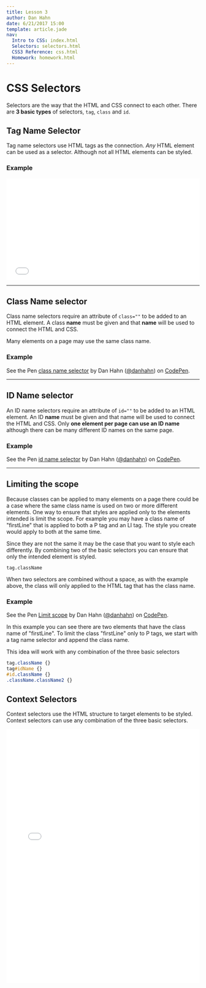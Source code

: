 ```yaml
---
title: Lesson 3
author: Dan Hahn
date: 6/21/2017 15:00
template: article.jade
nav:
  Intro to CSS: index.html
  Selectors: selectors.html
  CSS3 Reference: css.html
  Homework: homework.html
---
```


# CSS Selectors

Selectors are the way that the HTML and CSS connect to each other.   There are **3 basic types** of selectors, `tag`, `class` and `id`.

## Tag Name Selector

Tag name selectors use HTML tags as the connection.  *Any* HTML element can be used as a selector. Although not all HTML elements can be styled.

### Example

<iframe height='265' scrolling='no' title='tag name selector' src='//codepen.io/danhahn/embed/MommxP/?height=265&theme-id=light&default-tab=css,result&embed-version=2' frameborder='no' allowtransparency='true' allowfullscreen='true' style='width: 100%;'>See the Pen <a href='https://codepen.io/danhahn/pen/MommxP/'>tag name selector</a> by Dan Hahn (<a href='https://codepen.io/danhahn'>@danhahn</a>) on <a href='https://codepen.io'>CodePen</a>.
</iframe>

----

## Class Name selector

Class name selectors require an attribute of `class=""` to be added to an HTML element.  A class **name** must be given and that **name** will be used to connect the HTML and CSS.

Many elements on a page may use the same class name.

### Example

<p data-height="265" data-theme-id="light" data-slug-hash="awWWee" data-default-tab="css,result" data-user="danhahn" data-embed-version="2" data-pen-title="class name selector" class="codepen">See the Pen <a href="https://codepen.io/danhahn/pen/awWWee/">class name selector</a> by Dan Hahn (<a href="https://codepen.io/danhahn">@danhahn</a>) on <a href="https://codepen.io">CodePen</a>.</p>
<script async src="https://production-assets.codepen.io/assets/embed/ei.js"></script>

----

## ID Name selector

An ID name selectors require an attribute of `id=""` to be added to an HTML element.  An ID **name** must be given and that name will be used to connect the HTML and CSS.  Only **one element per page can use an ID name** although there can be many different ID names on the same page.

### Example

<p data-height="265" data-theme-id="light" data-slug-hash="QgvgLr" data-default-tab="css,result" data-user="danhahn" data-embed-version="2" data-pen-title="id name selector" class="codepen">See the Pen <a href="https://codepen.io/danhahn/pen/QgvgLr/">id name selector</a> by Dan Hahn (<a href="https://codepen.io/danhahn">@danhahn</a>) on <a href="https://codepen.io">CodePen</a>.</p>
<script async src="https://production-assets.codepen.io/assets/embed/ei.js"></script>

----

## Limiting the scope
Because classes can be applied to many elements on a page there could be a case where the same class name is used on two or more different elements.  One way to ensure that styles are applied only to the elements intended is limit the scope.  For example you may have a class name of "firstLine" that is applied to both a P tag and an LI tag.  The style you create would apply to both at the same time.

Since they are not the same it may be the case that you want to style each differently.  By combining two of the basic selectors you can ensure that only the intended element is styled.

`tag.className`

When two selectors are combined without a space, as with the example above, the class will only applied to the HTML tag that has the class name.

### Example

<p data-height="265" data-theme-id="light" data-slug-hash="pwPwvx" data-default-tab="css,result" data-user="danhahn" data-embed-version="2" data-pen-title="Limit scope" class="codepen">See the Pen <a href="https://codepen.io/danhahn/pen/pwPwvx/">Limit scope</a> by Dan Hahn (<a href="https://codepen.io/danhahn">@danhahn</a>) on <a href="https://codepen.io">CodePen</a>.</p>
<script async src="https://production-assets.codepen.io/assets/embed/ei.js"></script>

In this example you can see there are two elements that have the class name of "firstLine".  To limit the class "firstLine" only to P tags, we start with a tag name selector and append the class name.

This idea will work with any combination of the three basic selectors

```css
tag.className {}
tag#idName {}
#id.className {}
.className.className2 {}
```

## Context Selectors

Context selectors use the HTML structure to target elements to be styled.  Context selectors can use any combination of the three basic selectors.

<iframe height='663' scrolling='no' title='context selector' src='//codepen.io/danhahn/embed/ZyKyeN/?height=663&theme-id=light&default-tab=css,result&embed-version=2' frameborder='no' allowtransparency='true' allowfullscreen='true' style='width: 100%;'>See the Pen <a href='https://codepen.io/danhahn/pen/ZyKyeN/'>context selector</a> by Dan Hahn (<a href='https://codepen.io/danhahn'>@danhahn</a>) on <a href='https://codepen.io'>CodePen</a>.
</iframe>
